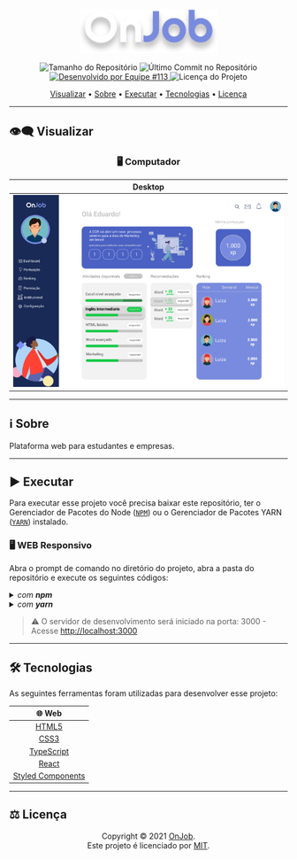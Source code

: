<p align="center">
  <img alt="OnJob" src=".github/banner.svg" width="250px"/>
<p>

<p align="center"> 
  <img alt="Tamanho do Repositório" src="https://img.shields.io/github/repo-size/rafaelfachinelli/OnJob?color=798BDE&style=for-the-badge">
  <img alt="Último Commit no Repositório" src="https://img.shields.io/github/last-commit/rafaelfachinelli/OnJob?color=798BDE&style=for-the-badge">
  <a href="https://github.com/USUÁRIO">
    <img alt="Desenvolvido por Equipe #113" src="https://img.shields.io/badge/Equipe-113-%798BDE?color=798BDE&style=for-the-badge">
  </a>
  <img alt="Licença do Projeto" src="https://img.shields.io/github/license/rafaelfachinelli/OnJob?color=798BDE&style=for-the-badge"/>
<p>

<p align="center">
 <a href="#eye_speech_bubble-visualizar">Visualizar</a> •
 <a href="#information_source-sobre">Sobre</a> •
 <a href="#arrow_forward-executar">Executar</a> •
 <a href="#hammer_and_wrench-tecnologias">Tecnologias</a> •
 <a href="#balance_scale-licença">Licença</a>
</p>

---
## :eye_speech_bubble: **Visualizar**

<div align="center">

### :desktop_computer: Computador
  
|Desktop|
|:---:|
|<kbd><img src=".github/desktop_demo.png" alt="Desktop"/></kbd>|

</div>
  
---
## :information_source: Sobre

Plataforma web para estudantes e empresas.

---
## :arrow_forward: **Executar**

Para executar esse projeto você precisa baixar este repositório, ter o Gerenciador de Pacotes do Node ([`NPM`](https://www.npmjs.com/get-npm)) ou o Gerenciador de Pacotes YARN ([`YARN`](https://yarnpkg.com/getting-started)) instalado.

### :desktop_computer: **WEB Responsivo**

Abra o prompt de comando no diretório do projeto, abra a pasta do repositório e execute os seguintes códigos:

<details>
  <summary><i>com <b>npm</b></i></summary>
  
  ```bash
  # Instalar dependências
  $ npm install

  # Iniciar o servidor de desenvolvimento
  $ npm start
  ```
  
</details>

<details>
  <summary><i>com <b>yarn</b></i></summary>
  
  ```bash
  # Instalar dependências
  $ yarn

  # Iniciar o servidor de desenvolvimento
  $ yarn start

  ```

</details>

> ⚠️ O servidor de desenvolvimento será iniciado na porta: 3000 - Acesse <http://localhost:3000>

---
## :hammer_and_wrench: **Tecnologias**

As seguintes ferramentas foram utilizadas para desenvolver esse projeto:

<div align="center">

|:globe_with_meridians: Web|
|:---:|
|[HTML5](https://developer.mozilla.org/pt-BR/docs/Web/HTML/HTML5)|
|[CSS3](https://www.w3schools.com/css/)|
|[TypeScript](https://www.typescriptlang.org)|
|[React](https://reactjs.org)|
|[Styled Components](https://styled-components.com)|

</div>

---
## :balance_scale: **Licença**

<div align="center">

Copyright © 2021 [OnJob](https://github.com/rafaelfachinelli/OnJob).<br />
Este projeto é licenciado por [MIT](./LICENSE).

</div>
